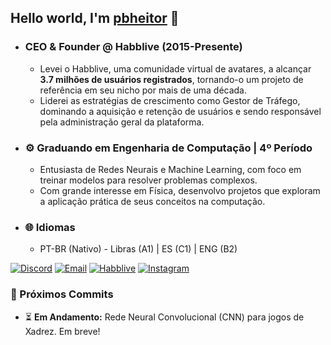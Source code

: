 ## Hello world, I'm <a href="https://github.com/pbheitor/">pbheitor</a> 👋

- ### CEO & Founder @ Habblive (2015-Presente)
    - Levei o Habblive, uma comunidade virtual de avatares, a alcançar **3.7 milhões de usuários registrados**, tornando-o um projeto de referência em seu nicho por mais de uma década.
    - Liderei as estratégias de crescimento como Gestor de Tráfego, dominando a aquisição e retenção de usuários e sendo responsável pela administração geral da plataforma.
- ### ⚙️ Graduando em Engenharia de Computação | 4º Período
    - Entusiasta de Redes Neurais e Machine Learning, com foco em treinar modelos para resolver problemas complexos.
    - Com grande interesse em Física, desenvolvo projetos que exploram a aplicação prática de seus conceitos na computação.
- ### 🌐 Idiomas
    - PT-BR (Nativo) - Libras (A1) | ES (C1) | ENG (B2)

[![Discord](https://img.shields.io/badge/Discord-7289DA?style=for-the-badge&logo=discord&logoColor=white)](https://discord.com/users/pbheitor)
[![Email](https://img.shields.io/badge/Email-D14836?style=for-the-badge&logo=gmail&logoColor=white)](mailto:heitorbarcellos07@gmail.com)
[![Habblive](https://img.shields.io/badge/Habblive-007BFF?style=for-the-badge&logo=H&logoColor=white)](https://habblive.in/)
[![Instagram](https://img.shields.io/badge/Instagram-E4405F?style=for-the-badge&logo=instagram&logoColor=white)](https://www.instagram.com/pbheitor/)

### 🚀 Próximos Commits

- ⏳ **Em Andamento:** Rede Neural Convolucional (CNN) para jogos de Xadrez. Em breve!
